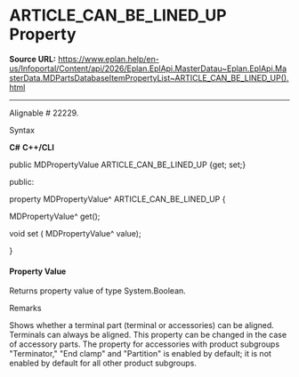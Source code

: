 # ARTICLE_CAN_BE_LINED_UP Property

**Source URL:** https://www.eplan.help/en-us/Infoportal/Content/api/2026/Eplan.EplApi.MasterDatau~Eplan.EplApi.MasterData.MDPartsDatabaseItemPropertyList~ARTICLE_CAN_BE_LINED_UP().html

---

Alignable # 22229.

Syntax

**C#**
**C++/CLI**


public MDPropertyValue ARTICLE_CAN_BE_LINED_UP {get; set;}

public:

property MDPropertyValue^ ARTICLE_CAN_BE_LINED_UP {

   MDPropertyValue^ get();

   void set (    MDPropertyValue^ value);

}


#### Property Value

Returns property value of type System.Boolean.

Remarks

Shows whether a terminal part (terminal or accessories) can be aligned. Terminals can always be aligned. This property can be changed in the case of accessory parts. The property for accessories with product subgroups "Terminator," "End clamp" and "Partition" is enabled by default; it is not enabled by default for all other product subgroups.
